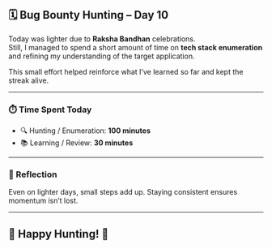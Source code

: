 ## 🗓️ Bug Bounty Hunting – Day 10

Today was lighter due to **Raksha Bandhan** celebrations.  
Still, I managed to spend a short amount of time on **tech stack enumeration** and refining my understanding of the target application.

This small effort helped reinforce what I’ve learned so far and kept the streak alive.

---

### ⏱️ Time Spent Today

- 🔍 Hunting / Enumeration: **100 minutes**
- 📚 Learning / Review: **30 minutes**

---

### 🧠 Reflection

Even on lighter days, small steps add up. Staying consistent ensures momentum isn’t lost.

---
## 🎯 Happy Hunting! 👾
